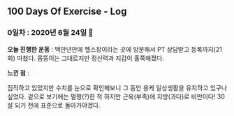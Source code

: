 ## 100 Days Of Exercise - Log

### 0일차 : 2020년 6월 24일 💸

**오늘 진행한 운동** : 백만년만에 헬스장이라는 곳에 방문해서 PT 상담받고 등록까지(21회) 마쳤다. 몸뚱이는 그대로지만 정신력과 지갑이 홀쭉해졌다.

**느낀 점** : 

짐작하고 있었지만 수치를 눈으로 확인해보니 그 동안 용케 일상생활을 유지하고 있구나 싶었다. 겉으로 보기에는 멀쩡(?)한 척 하지만 근육(부족)에 지방(과다)로 비만이다! 30살 되기 전에 표준으로 돌아가야겠다.
